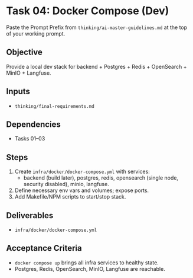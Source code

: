 # Task 04: Docker Compose (Dev)

Paste the Prompt Prefix from `thinking/ai-master-guidelines.md` at the top of your working prompt.

## Objective
Provide a local dev stack for backend + Postgres + Redis + OpenSearch + MinIO + Langfuse.

## Inputs
- `thinking/final-requirements.md`

## Dependencies
- Tasks 01–03

## Steps
1. Create `infra/docker/docker-compose.yml` with services:
   - backend (build later), postgres, redis, opensearch (single node, security disabled), minio, langfuse.
2. Define necessary env vars and volumes; expose ports.
3. Add Makefile/NPM scripts to start/stop stack.

## Deliverables
- `infra/docker/docker-compose.yml`

## Acceptance Criteria
- `docker compose up` brings all infra services to healthy state.
- Postgres, Redis, OpenSearch, MinIO, Langfuse are reachable.
